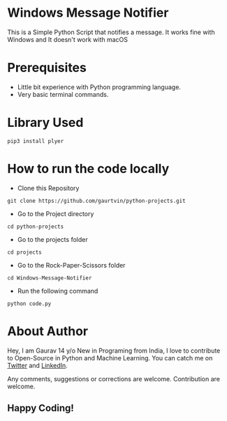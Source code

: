 # Windows Message Notifier

This is a Simple Python Script that notifies a message. It works fine with Windows and It doesn't work with macOS

# Prerequisites

- Little bit experience with Python programming language.
- Very basic terminal commands.

# Library Used
```
pip3 install plyer
```

# How to run the code locally

- Clone this Repository

```
git clone https://github.com/gaurtvin/python-projects.git
```

- Go to the Project directory

```
cd python-projects
```

- Go to the projects folder

```
cd projects
```

- Go to the Rock-Paper-Scissors folder

```
cd Windows-Message-Notifier
```

- Run the following command

```
python code.py
```

# About Author

Hey, I am Gaurav 14 y/o New in Programing from India, I love to contribute to Open-Source in Python and Machine Learning. You can catch me on [Twitter](https://twitter.com/gaurtvin) and [LinkedIn](https://linkedin.com/in/gaurtvin).

Any comments, suggestions or corrections are welcome. Contribution are welcome.

## Happy Coding!
